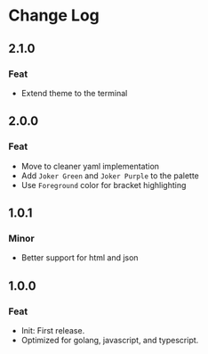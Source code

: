 # Change Log

## 2.1.0
### Feat
- Extend theme to the terminal

## 2.0.0
### Feat
- Move to cleaner yaml implementation
- Add `Joker Green` and `Joker Purple` to the palette
- Use `Foreground` color for bracket highlighting

## 1.0.1
### Minor
- Better support for html and json

## 1.0.0
### Feat
- Init: First release.
- Optimized for golang, javascript, and typescript.
